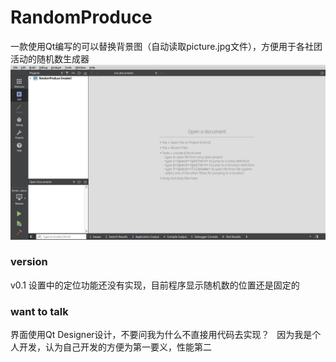 # RandomProduce
一款使用Qt编写的可以替换背景图（自动读取picture.jpg文件），方便用于各社团活动的随机数生成器  
![display](https://github.com/ExplosiveBattery/RandomProduce/blob/master/README/display.gif?raw=true)


### version
v0.1 设置中的定位功能还没有实现，目前程序显示随机数的位置还是固定的

### want to talk
界面使用Qt Designer设计，不要问我为什么不直接用代码去实现？  
因为我是个人开发，认为自己开发的方便为第一要义，性能第二  
